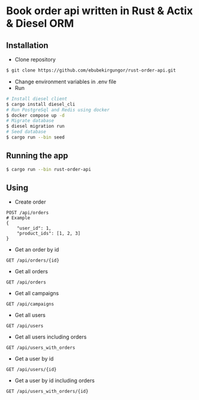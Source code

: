 # Book order api written in Rust & Actix & Diesel ORM

## Installation

- Clone repository

```bash
$ git clone https://github.com/ebubekirgungor/rust-order-api.git
```

- Change environment variables in .env file
- Run

```bash
# Install diesel client
$ cargo install diesel_cli
# Run PostgreSql and Redis using docker
$ docker compose up -d
# Migrate database
$ diesel migration run
# Seed database
$ cargo run --bin seed
```

## Running the app

```bash
$ cargo run --bin rust-order-api
```

## Using

- Create order

```
POST /api/orders
# Example
{
    "user_id": 1,
    "product_ids": [1, 2, 3]
}
```

- Get an order by id

```
GET /api/orders/{id}
```

- Get all orders

```
GET /api/orders
```

- Get all campaigns

```
GET /api/campaigns
```

- Get all users

```
GET /api/users
```

- Get all users including orders

```
GET /api/users_with_orders
```

- Get a user by id

```
GET /api/users/{id}
```

- Get a user by id including orders

```
GET /api/users_with_orders/{id}
```
